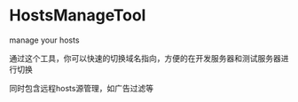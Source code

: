 # HostsManageTool
manage your hosts 

通过这个工具，你可以快速的切换域名指向，方便的在开发服务器和测试服务器进行切换

同时包含远程hosts源管理，如广告过滤等


